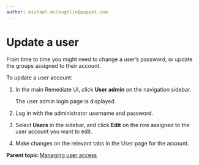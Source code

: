 ```yaml
---
author: michael.mcloughlin@puppet.com
---
```


# Update a user

From time to time you might need to change a user’s password, or update the groups assigned to their account.

To update a user account:

1.  In the main Remediate UI, click **User admin** on the navigation sidebar.

    The user admin login page is displayed.

2.  Log in with the administrator username and password.

3.  Select **Users** in the sidebar, and click **Edit** on the row assigned to the user account you want to edit.

4.  Make changes on the relevant tabs in the User page for the account.


**Parent topic:**[Managing user access](managing_user_access.md)

